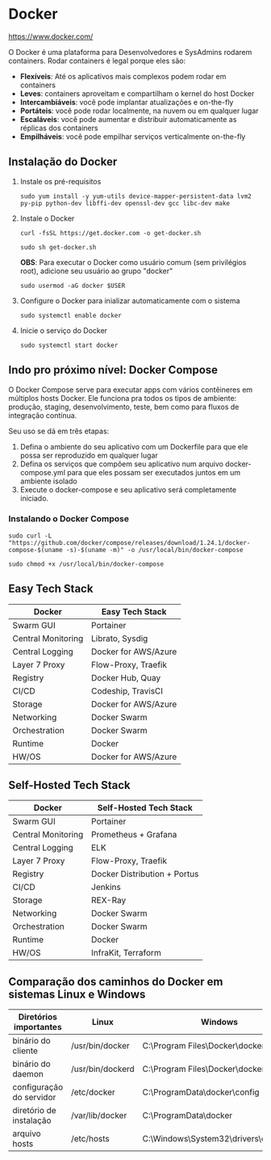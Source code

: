 # Docker

https://www.docker.com/

O Docker é uma plataforma para Desenvolvedores e SysAdmins rodarem containers. Rodar containers é legal porque eles são:

- **Flexíveis**: Até os aplicativos mais complexos podem rodar em containers
- **Leves**: containers aproveitam e compartilham o kernel do host Docker
- **Intercambiáveis**: você pode implantar atualizações e on-the-fly
- **Portáteis**: você pode rodar localmente, na nuvem ou em qualquer lugar
- **Escaláveis**: você pode aumentar e distribuir automaticamente as réplicas dos containers
- **Empilháveis**: você pode empilhar serviços verticalmente on-the-fly

## Instalação do Docker

1. Instale os pré-requisitos

    ```sudo yum install -y yum-utils device-mapper-persistent-data lvm2 py-pip python-dev libffi-dev openssl-dev gcc libc-dev make```

2. Instale o Docker

    ```curl -fsSL https://get.docker.com -o get-docker.sh```

    ```sudo sh get-docker.sh```

    **OBS**: Para executar o Docker como usuário comum (sem privilégios root), adicione seu usuário ao grupo "docker"

    ```sudo usermod -aG docker $USER```

3. Configure o Docker para inializar automaticamente com o sistema

    ```sudo systemctl enable docker```

4. Inicie o serviço do Docker

    ```sudo systemctl start docker```

## Indo pro próximo nível: Docker Compose

O Docker Compose serve para executar apps com vários contêineres em múltiplos hosts Docker. Ele funciona pra todos os tipos de ambiente: produção, staging, desenvolvimento, teste, bem como para fluxos de integração contínua.

Seu uso se dá em três etapas:

1. Defina o ambiente do seu aplicativo com um Dockerfile para que ele possa ser reproduzido em qualquer lugar
2. Defina os serviços que compõem seu aplicativo num arquivo docker-compose.yml para que eles possam ser executados juntos em um ambiente isolado
3. Execute o docker-compose e seu aplicativo será completamente iniciado.

### Instalando o Docker Compose

```sudo curl -L "https://github.com/docker/compose/releases/download/1.24.1/docker-compose-$(uname -s)-$(uname -m)" -o /usr/local/bin/docker-compose```

```sudo chmod +x /usr/local/bin/docker-compose```

## Easy Tech Stack

Docker             | Easy Tech Stack
-------------------|----------------------------
Swarm GUI          | Portainer
Central Monitoring | Librato, Sysdig
Central Logging    | Docker for AWS/Azure
Layer 7 Proxy      | Flow-Proxy, Traefik
Registry           | Docker Hub, Quay
CI/CD              | Codeship, TravisCI
Storage            | Docker for AWS/Azure
Networking         | Docker Swarm
Orchestration      | Docker Swarm
Runtime            | Docker
HW/OS              | Docker for AWS/Azure

## Self-Hosted Tech Stack

Docker             | Self-Hosted Tech Stack
-------------------|----------------------------
Swarm GUI          | Portainer
Central Monitoring | Prometheus + Grafana
Central Logging    | ELK
Layer 7 Proxy      | Flow-Proxy, Traefik
Registry           | Docker Distribution + Portus
CI/CD              | Jenkins
Storage            | REX-Ray
Networking         | Docker Swarm
Orchestration      | Docker Swarm
Runtime            | Docker
HW/OS              | InfraKit, Terraform

## Comparação dos caminhos do Docker em sistemas Linux e Windows

Diretórios importantes      |  Linux             | Windows
----------------------------|--------------------|---------------------------------------
binário do cliente          |  /usr/bin/docker   |  C:\Program Files\Docker\docker.exe
binário do daemon           |  /usr/bin/dockerd  |  C:\Program Files\Docker\dockerd.exe
configuração do servidor    |  /etc/docker       |  C:\ProgramData\docker\config
diretório de instalação     |  /var/lib/docker   |  C:\ProgramData\docker
arquivo hosts               |  /etc/hosts        |  C:\Windows\System32\drivers\etc\hosts
